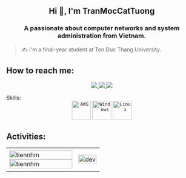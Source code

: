 <h2 align="center">Hi 👋, I'm TranMocCatTuong</h2>
<p align="center">
  <h3 align="center">A passionate about computer networks and system administration from Vietnam.</h3>
</p>

> ✍ I'm a final-year student at Ton Duc Thang University.

## How to reach me:

<p align="center">
  <a href="https://www.facebook.com/profile.php?id=100017125089404" alt="Facebook">
    <img src="https://img.icons8.com/fluent/48/000000/facebook-new.png" target="_blank" />
  </a> 
  <a href="https://github.com/TranMocCatTuong" alt="Github">
    <img src="https://img.icons8.com/fluent/48/000000/github.png"/>
  </a> 
  <a href="mailto:khoahoc4321@gmail.com" alt="Email">
    <img src="https://img.icons8.com/fluent/48/000000/mailing.png"/>
  </a>
</p

## Skills:
<div align="center">
	<code><img width="50" src="https://user-images.githubusercontent.com/25181517/183896132-54262f2e-6d98-41e3-8888-e40ab5a17326.png" alt="AWS" title="AWS"/></code>
	<code><img width="50" src="https://user-images.githubusercontent.com/25181517/186884150-05e9ff6d-340e-4802-9533-2c3f02363ee3.png" alt="Windows" title="Windows"/></code>
	<code><img width="50" src="https://github.com/marwin1991/profile-technology-icons/assets/76662862/2481dc48-be6b-4ebb-9e8c-3b957efe69fa" alt="Linux" title="Linux"/></code>
</div>

## Activities:

<table style="width:100%;">
  <tr>
    <td>
      <img src="https://github-readme-stats.vercel.app/api/top-langs/?username=tranmoccattuong&bg_color=FFFFFF00&text_color=179fa3&layout=compact&hide=CSS&langs_count=10&custom_title=Top%20ngôn%20ngữ%20được%20dùng" alt="tiennhm" width="100%"/>
      <img src="https://github-readme-stats.vercel.app/api?username=tranmoccattuong&bg_color=FFFFFF00&text_color=179fa3&show_icons=true&count_private=true&include_all_commits=true&custom_title=Hoạt%20động%20trên%20Github" alt="tiennhm" width="100%"/>
    </td>
    <td>
      <p align="center"> 
        <img src="https://cdn.dribbble.com/users/1059583/screenshots/4171367/coding-freak.gif" alt="dev" width="100%"/>
      </p>
    </td>
  </tr>
</table>



